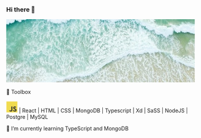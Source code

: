 ### Hi there 👋
<img src="https://raw.githubusercontent.com/Malie2018/Malie2018/main/pexels-daniel-jurin-water.jpg" width="1080px">


🧰 Toolbox <br><br>
<img src="https://github.com/devicons/devicon/blob/master/icons/javascript/javascript-original.svg" width="30px"> | React | HTML | CSS | MongoDB | Typescript | Xd | SaSS | NodeJS | Postgre | MySQL

🌱 I’m currently learning TypeScript and MongoDB
<!--
**MaLIE2018/malie2018** is a ✨ _special_ ✨ repository because its `README.md` (this file) appears on your GitHub profile.

Here are some ideas to get you started:

- 🔭 I’m currently working on ...
- 
- 👯 I’m looking to collaborate on ...
- 🤔 I’m looking for help with ...
- 💬 Ask me about ...
- 📫 How to reach me: ...
- 😄 Pronouns: ...
- ⚡ Fun fact: ...
-->
